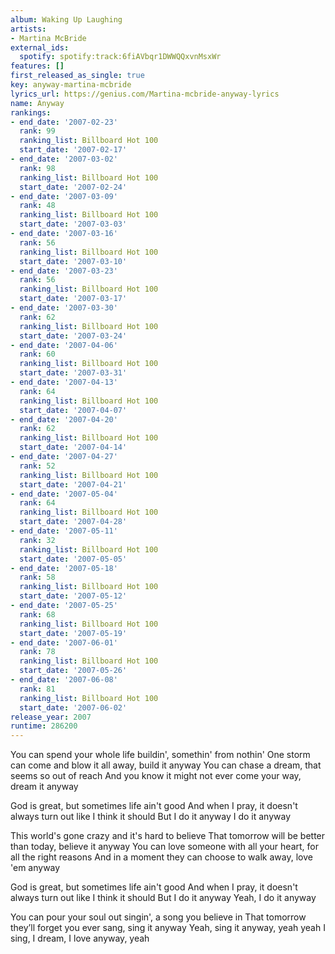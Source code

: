 ```yaml
---
album: Waking Up Laughing
artists:
- Martina McBride
external_ids:
  spotify: spotify:track:6fiAVbqr1DWWQQxvnMsxWr
features: []
first_released_as_single: true
key: anyway-martina-mcbride
lyrics_url: https://genius.com/Martina-mcbride-anyway-lyrics
name: Anyway
rankings:
- end_date: '2007-02-23'
  rank: 99
  ranking_list: Billboard Hot 100
  start_date: '2007-02-17'
- end_date: '2007-03-02'
  rank: 98
  ranking_list: Billboard Hot 100
  start_date: '2007-02-24'
- end_date: '2007-03-09'
  rank: 48
  ranking_list: Billboard Hot 100
  start_date: '2007-03-03'
- end_date: '2007-03-16'
  rank: 56
  ranking_list: Billboard Hot 100
  start_date: '2007-03-10'
- end_date: '2007-03-23'
  rank: 56
  ranking_list: Billboard Hot 100
  start_date: '2007-03-17'
- end_date: '2007-03-30'
  rank: 62
  ranking_list: Billboard Hot 100
  start_date: '2007-03-24'
- end_date: '2007-04-06'
  rank: 60
  ranking_list: Billboard Hot 100
  start_date: '2007-03-31'
- end_date: '2007-04-13'
  rank: 64
  ranking_list: Billboard Hot 100
  start_date: '2007-04-07'
- end_date: '2007-04-20'
  rank: 62
  ranking_list: Billboard Hot 100
  start_date: '2007-04-14'
- end_date: '2007-04-27'
  rank: 52
  ranking_list: Billboard Hot 100
  start_date: '2007-04-21'
- end_date: '2007-05-04'
  rank: 64
  ranking_list: Billboard Hot 100
  start_date: '2007-04-28'
- end_date: '2007-05-11'
  rank: 32
  ranking_list: Billboard Hot 100
  start_date: '2007-05-05'
- end_date: '2007-05-18'
  rank: 58
  ranking_list: Billboard Hot 100
  start_date: '2007-05-12'
- end_date: '2007-05-25'
  rank: 68
  ranking_list: Billboard Hot 100
  start_date: '2007-05-19'
- end_date: '2007-06-01'
  rank: 78
  ranking_list: Billboard Hot 100
  start_date: '2007-05-26'
- end_date: '2007-06-08'
  rank: 81
  ranking_list: Billboard Hot 100
  start_date: '2007-06-02'
release_year: 2007
runtime: 286200
---
```

You can spend your whole life buildin', somethin' from nothin'
One storm can come and blow it all away, build it anyway
You can chase a dream, that seems so out of reach
And you know it might not ever come your way, dream it anyway


God is great, but sometimes life ain't good
And when I pray, it doesn't always turn out like I think it should
But I do it anyway
I do it anyway


This world's gone crazy and it's hard to believe
That tomorrow will be better than today, believe it anyway
You can love someone with all your heart, for all the right reasons
And in a moment they can choose to walk away, love 'em anyway


God is great, but sometimes life ain't good
And when I pray, it doesn't always turn out like I think it should
But I do it anyway
Yeah, I do it anyway


You can pour your soul out singin', a song you believe in
That tomorrow they’ll forget you ever sang, sing it anyway
Yeah, sing it anyway, yeah yeah
I sing, I dream, I love anyway, yeah
